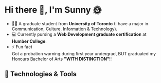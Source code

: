 <h1>Hi there 👋, I'm Sunny 🌞</h1>

<!--
**yatyichung/yatyichung** is a ✨ _special_ ✨ repository because its `README.md` (this file) appears on your GitHub profile.

Here are some ideas to get you started:

- 🔭 I’m currently working on ...
- 🌱 I’m currently learning ...
- 👯 I’m looking to collaborate on ...
- 🤔 I’m looking for help with ...
- 💬 Ask me about ...
- 📫 How to reach me: ...
- 😄 Pronouns: ...
- ⚡ Fun fact: ...
-->

- 👩‍🎓 A graduate student from <strong>University of Toronto</strong> (I have a major in Communication, Culture, Information & Technology).
- 💻 Currently pursing a <strong>Web Development graduate certification</strong> at <strong>Humber College</strong>.
- ⚡ Fun fact<br>Got a probation warning during first year undergrad, BUT graduated my Honours Bachelor of Arts <strong>"WITH DISTINCTION"</strong>!!

<h2>🔧 Technologies & Tools</h2>
